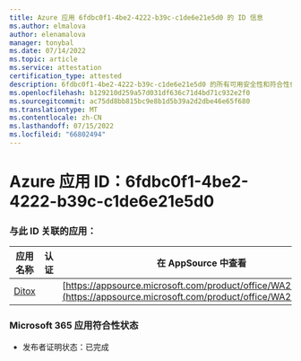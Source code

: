 ```yaml
---
title: Azure 应用 6fdbc0f1-4be2-4222-b39c-c1de6e21e5d0 的 ID 信息
ms.author: elmalova
author: elenamalova
manager: tonybal
ms.date: 07/14/2022
ms.topic: article
ms.service: attestation
certification_type: attested
description: 6fdbc0f1-4be2-4222-b39c-c1de6e21e5d0 的所有可用安全性和符合性信息。
ms.openlocfilehash: b129210d259a57d031df636c71d4bd71c932e2f0
ms.sourcegitcommit: ac75dd8bb815bc9e8b1d5b39a2d2dbe46e65f680
ms.translationtype: MT
ms.contentlocale: zh-CN
ms.lasthandoff: 07/15/2022
ms.locfileid: "66802494"
---
```

# <a name="azure-app-id-6fdbc0f1-4be2-4222-b39c-c1de6e21e5d0"></a>Azure 应用 ID：6fdbc0f1-4be2-4222-b39c-c1de6e21e5d0


### <a name="apps-associated-with-this-id"></a>与此 ID 关联的应用：
| **应用名称** | **认证** | **在 AppSource 中查看** |
|--------------|---------------|-----------------------|
| [Ditox](../forward/WA200004193.md) |  | [https://appsource.microsoft.com/product/office/WA200004193](https://appsource.microsoft.com/product/office/WA200004193) |

### <a name="microsoft-365-app-compliance-status"></a>Microsoft 365 应用符合性状态
- 发布者证明状态：已完成
